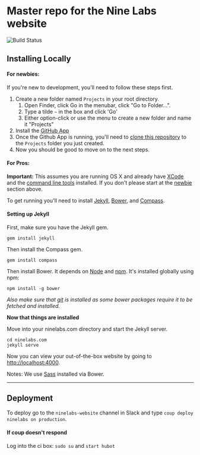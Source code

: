 # Master repo for the Nine Labs website

![Build Status](https://travis-ci.org/ninelabs/ninelabs.com.svg?branch=master)

## Installing Locally

#### For newbies:
If you're new to development, you'll need to follow these steps first.

1. Create a new folder named `Projects` in your root directory. 
    1. Open Finder, click Go in the menubar, click "Go to Folder...".
    1. Type a tilde `~` in the box and click 'Go'
    1. Either option-click or use the menu to create a new folder and name it "Projects"
1. Install the [GitHub App](https://desktop.github.com)
1. Once the Github App is running, you'll need to [clone this repository](https://help.github.com/articles/cloning-a-repository/#cloning-a-repository-to-github-desktop) to the `Projects` folder you just created.
1. Now you should be good to move on to the next steps.

#### For Pros:
**Important:** This assumes you are running OS X and already have [XCode](https://itunes.apple.com/us/app/xcode/id497799835?ls=1&mt=12) and the [command line tools](http://stackoverflow.com/questions/9329243/xcode-4-4-and-later-install-command-line-tools) installed. If you don't please start at the [newbie](#for-newbies) section above.

To get running you'll need to install [Jekyll](http://jekyllrb.com/docs/installation/), [Bower](http://bower.io/#install-bower), and [Compass](http://compass-style.org/install/). 

#### Setting up Jekyll

First, make sure you have the Jekyll gem.

    gem install jekyll

Then install the Compass gem.

    gem install compass

Then install Bower. It depends on [Node](http://nodejs.org/) and [npm](http://npmjs.org/). It's installed globally using npm:

    npm install -g bower

*Also make sure that [git](http://git-scm.com/) is installed as some bower packages require it to be fetched and installed.*

**Now that things are installed**

Move into your ninelabs.com directory and start the Jekyll server.

    cd ninelabs.com
    jekyll serve

Now you can view your out-of-the-box website by going to [http://localhost:4000](http://localhost:4000).

Notes: We use [Sass](http://sass-lang.com/) installed via Bower.

---

## Deployment

To deploy go to the `ninelabs-website` channel in Slack and type `coup deploy ninelabs on production`.

#### If coup doesn't respond

Log into the ci box: `sudo su` and `start hubot`
